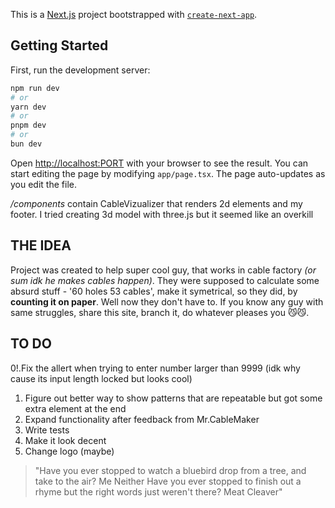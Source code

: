 This is a [Next.js](https://nextjs.org) project bootstrapped with [`create-next-app`](https://nextjs.org/docs/app/api-reference/cli/create-next-app).

## Getting Started

First, run the development server:

```bash
npm run dev
# or
yarn dev
# or
pnpm dev
# or
bun dev
```


Open [http://localhost:PORT](http://localhost:PORT) with your browser to see the result.
You can start editing the page by modifying `app/page.tsx`. The page auto-updates as you edit the file.

*/components* contain CableVizualizer that renders 2d elements and my footer. I tried creating 3d model with three.js but it seemed like an overkill

## THE IDEA

Project was created to help super cool guy, that works in cable factory *(or sum idk he makes cables happen)*. 
They were supposed to calculate some absurd stuff - '60 holes 53 cables', make it symetrical, so they did, by **counting it on paper**.
Well now they don't have to. If you know any guy with same struggles, share this site, branch it, do whatever pleases you 😼😼.


## TO DO

0!.Fix the allert when trying to enter number larger than 9999 (idk why cause its input length locked but looks cool)
1. Figure out better way to show patterns that are repeatable but got some extra element at the end
2. Expand functionality after feedback from Mr.CableMaker 
3. Write tests
4. Make it look decent
5. Change logo (maybe)

>"Have you ever stopped to watch a bluebird drop from a tree, and take to the air? Me Neither Have you ever stopped to finish out a rhyme but the right words just weren't there? Meat Cleaver"
